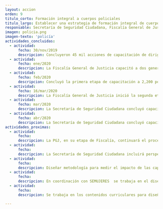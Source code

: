 ```yaml
---
layout: accion
orden: 9
titulo_corto: Formación integral a cuerpos policiales
titulo_largo: Establecer una estrategia de formación integral de cuerpos policiales con perspectiva de género y de derechos humanos
responsable: Secretaría de Seguridad Ciudadana, Fiscalía General de Justicia y Secretaría de las Mujeres
imagen: policia.png
imagen-texto: 'policía'
actividades_concluidas:
  - actividad:
      fecha: 30/nov/2019
      descripcion: Concluyeron 45 mil acciones de capacitación de dirigidas a policías de la Secretaría de Seguridad Ciudadana en temas de Derechos Humanos a través de la impartición de talleres
  - actividad:
      fecha: ene/2020
      descripcion: La Fiscalía General de Justicia capacitó a dos generaciones de 1,641 policías a través del curso “Función Policial con personas”.
  - actividad:
      fecha: feb/2020
      descripcion: Concluyó la primera etapa de capacitación a 2,200 policías de investigación de la Fiscalía General de Justicia con un curso teórico práctico de 40 horas de duración.      
  - actividad:
      fecha: 16/mar/2020
      descripcion: La Fiscalía General de Justicia inició la segunda etapa de capacitación con una meta de 1 mil 300 elementos capacitados al mes de junio.
  - actividad:
      fecha: mar/2020
      descripcion: La Secretaría de Seguridad Ciudadana concluyó capacitación a 1,257 elementos, de los cuales&#58; 550 son elementos 12 sectores prioritarios, 300 son primera generación de transferencia de PA y PBI, 82 son formadores replicadores de PBI, y 25 son abogadas de la Unidad especializada en Género.
  - actividad:
      fecha: abr/2020
      descripcion: La Secretaría de Seguridad Ciudadana concluyó capacitación en línea a 69 policías (14 mujeres y 55 hombres); en las temáticas de Género y Derechos Humanos y Prevención y Atención del Acoso Sexual en la Administración Pública. 55 policías (6 mujeres y 49 hombres) corresponden a la Policía Bancaria e Industrial y 14 personas servidoras públicas de mandos medios y superiores (8 mujeres y 6 hombres) a la Unidad Especializada de Género de la Secretaría de Seguridad Ciudadana. 
actividades_proximas:
  - actividad:
      fecha:
      descripcion: La PGJ, en su etapa de Fiscalía, continuará el proceso de capacitación a fin de completar el proceso en la corporación.
  - actividad:
      fecha:
      descripcion: La Secretaría de Seguridad Ciudadana incluirá perspectiva de género y derechos humanos en todos los contenidos impartidos en la formación inicial; además, incluirán cursos de nuevas masculinidades para los cadetes hombres.
  - actividad:
      fecha:
      descripcion: Diseñar metodología para medir el impacto de las capacitaciones en las y los policías y poder identificar áreas de oportunidad, tanto de los cursos y sus contenidos.
  - actividad:
      fecha:
      descripcion: En coordinación con SEMUJERES  se trabaja en el diseño de un tamizaje para el reconocimiento de agresores o posibles agresores que ya están dentro de la institución, con el objetivo de privilegiar las capacitaciones a aquellos que más las requieran.
  - actividad:
      fecha:
      descripcion: Se trabaja en los contenidos curriculares para diseñar la malla para la especialización en Policía de Género, la cual tendrá enfoque de atención a víctimas. Esta especialización de dos meses se dará a cadetes mujeres que hayan terminado satisfactoriamente la formación inicial.

---
```

